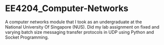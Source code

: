 # EE4204_Computer-Networks
A computer networks module that I took as an undergraduate at the National University Of Singapore (NUS). Did my lab assignment on fixed and varying batch size messaging transfer protocols in UDP using Python and Socket Programming. 
